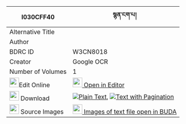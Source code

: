 |I030CFF40|སྙན་ངག་པ། 
| --- | --- 
|Alternative Title |
|Author | 
|BDRC ID | W3CN8018
|Creator | Google OCR
|Number of Volumes| 1
|<img width="25" src="https://img.icons8.com/color/25/000000/edit-property.png">Edit Online| [<img width="25" src="https://avatars.githubusercontent.com/u/45091458?s=200&v=4"> Open in Editor](http://editor.openpecha.org/I030CFF40)
|<img width="25" src="https://img.icons8.com/fluent/48/000000/download-2.png"/>  Download | [![](https://img.icons8.com/color/20/000000/txt.png)Plain Text](https://github.com/Openpecha/I030CFF40/releases/download/v1/nyenngakpa_plain_I030CFF40.zip), [![](https://img.icons8.com/color/20/000000/txt.png)Text with Pagination](https://github.com/Openpecha/I030CFF40/releases/download/v1/nyenngakpa_pages_I030CFF40.zip)
|<img width="25" src="https://img.icons8.com/plasticine/100/000000/pictures-folder.png"/>  Source Images | [<img width="25" src="https://library.bdrc.io/icons/BUDA-small.svg"> Images of text file open in BUDA](https://library.bdrc.io/show/bdr:W3CN8018)